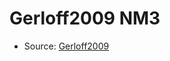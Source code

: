 <a name="material" />

# Gerloff2009 NM3
<script type="application/ld+json">
  {
    "@context": "https://schema.org/",
    "@type": "ChemicalSubstance",
    "http://purl.org/dc/terms/conformsTo":
      {
        "@type": "CreativeWork",
        "@id": "https://bioschemas.org/profiles/ChemicalSubstance/0.4-RELEASE/"
      },
    "@id": "https://egonw.github.io/nanowiki/nanowiki152.html#material",
    "name": "Gerloff2009 NM3",
    "sameAs": "http://127.0.0.1/mediawiki/index.php/Special:URIResolver/Gerloff2009_NM3"
  }
</script>


* Source: [Gerloff2009](http://127.0.0.1/mediawiki/index.php/Special:URIResolver/Gerloff2009)
